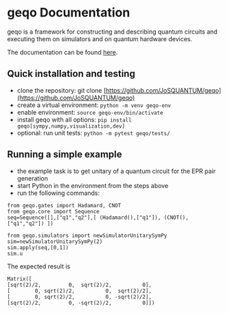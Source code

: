 # geqo Documentation
geqo is a framework for constructing and describing quantum circuits and executing them on simulators and on quantum hardware devices.

The documentation can be found [here](doc/intro.md).

## Quick installation and testing
- clone the repository: git clone [https://github.com/JoSQUANTUM/geqo](https://github.com/JoSQUANTUM/geqo)
- create a virtual environment: `python -m venv geqo-env`
- enable environment: `source geqo-env/bin/activate`
- install geqo with all options: `pip install geqo[sympy,numpy,visualization,dev]`
- optional: run unit tests: `python -m pytest geqo/tests/`

## Running a simple example
- the example task is to get unitary of a quantum circuit for the EPR pair generation
- start Python in the environment from the steps above
- run the following commands:

```
from geqo.gates import Hadamard, CNOT
from geqo.core import Sequence
seq=Sequence([],["q1","q2"],[ (Hadamard(),["q1"]), (CNOT(), ["q1","q2"]) ])

from geqo.simulators import newSimulatorUnitarySymPy
sim=newSimulatorUnitarySymPy(2)
sim.apply(seq,[0,1])
sim.u
```

The expected result is
```
Matrix([
[sqrt(2)/2,         0,  sqrt(2)/2,          0],
[        0, sqrt(2)/2,          0,  sqrt(2)/2],
[        0, sqrt(2)/2,          0, -sqrt(2)/2],
[sqrt(2)/2,         0, -sqrt(2)/2,          0]])
```

